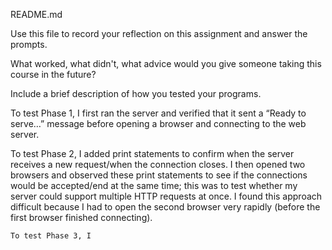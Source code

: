 README.md

Use this file to record your reflection on this assignment and answer the prompts.

What worked, what didn't, what advice would you give someone taking this course in the future?

Include a brief description of how you tested your programs.

 To test Phase 1, I first ran the server and verified that it sent a “Ready to serve…” message before opening a browser and connecting to the web server.
 
   To test Phase 2, I added print statements to confirm when the server receives a new request/when the connection closes. I then opened two browsers and observed these print statements to see if the connections would be accepted/end at the same time; this was to test whether my server could support multiple HTTP requests at once. I found this approach difficult because I had to open the second browser very rapidly (before the first browser finished connecting).

    To test Phase 3, I 
